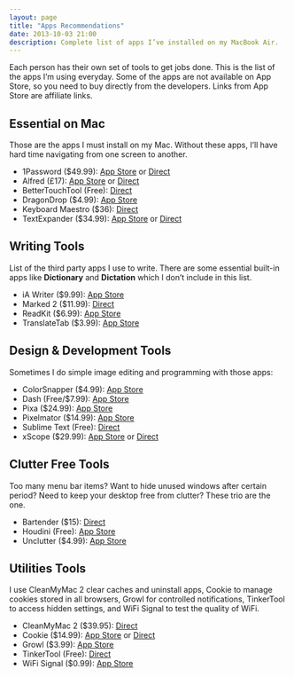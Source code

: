 ```yaml
---
layout: page
title: "Apps Recommendations"
date: 2013-10-03 21:00
description: Complete list of apps I’ve installed on my MacBook Air.
---
```

Each person has their own set of tools to get jobs done. This is the list of the apps I’m using everyday. Some of the apps are not available on App Store, so you need to buy directly from the developers. Links from App Store are affiliate links.

## Essential on Mac
Those are the apps I must install on my Mac. Without these apps, I’ll have hard time navigating from one screen to another.

- 1Password ($49.99): [App Store][1] or [Direct][2]
- Alfred (£17): [App Store][3] or [Direct][4]
- BetterTouchTool (Free): [Direct][5]
- DragonDrop ($4.99): [App Store][6]
- Keyboard Maestro ($36): [Direct][7]
- TextExpander ($34.99): [App Store][8] or [Direct][9]

[1]: https://itunes.apple.com/us/app/1password-password-manager/id443987910?mt=12&at=11ld6n "1Password"
[2]: https://agilebits.com/onepassword/mac "1Password for Mac - AgileBits"
[3]: https://itunes.apple.com/us/app/alfred/id405843582?mt=12&at=11ld6n "Mac App Store - Alfred - iTunes - Apple"
[4]: http://www.alfredapp.com/ "Alfred App - Productivity App for Mac OS X"
[5]: http://blog.boastr.net/ "Great Tools For Your Mac By Andreas Hegenberg ... - BetterTouchTool"
[6]: https://itunes.apple.com/us/app/dragondrop/id499148234?mt=12&at=11ld6n "DragonDrop"
[7]: http://www.keyboardmaestro.com/ "Keyboard Maestro 6.2: Work Faster with Macros for Mac OS X"
[8]: https://itunes.apple.com/us/app/textexpander-for-mac/id405274824?mt=12&at=11ld6n "TextExpander for Mac"
[9]: http://smilesoftware.com/TextExpander/index.html "TextExpander: Mac Typing Shortcut Utility Saves You Time - Smile"

## Writing Tools
List of the third party apps I use to write. There are some essential built-in apps like **Dictionary** and **Dictation** which I don’t include in this list.

- iA Writer ($9.99): [App Store][A1]
- Marked 2 ($11.99): [Direct][A2]
- ReadKit ($6.99): [App Store][A3]
- TranslateTab ($3.99): [App Store][A4]

[A1]: https://itunes.apple.com/us/app/ia-writer/id439623248?mt=12&at=11ld6n "iA Writer for Mac"
[A2]: http://marked2app.com "Marked 2 - Smarter tools for smarter writers"
[A3]: https://itunes.apple.com/us/app/readkit/id588726889?mt=12&at=11ld6n "Mac App Store - ReadKit - iTunes - Apple"
[A4]: https://itunes.apple.com/us/app/translate-tab/id458887729?mt=12&at=11ld6n "Mac App Store - Translate Tab - iTunes - Apple"

## Design & Development Tools
Sometimes I do simple image editing and programming with those apps:

- ColorSnapper ($4.99): [App Store][B1]
- Dash (Free/$7.99): [App Store][B2]
- Pixa ($24.99): [App Store][B3]
- Pixelmator ($14.99): [App Store][B4]
- Sublime Text (Free): [Direct][B7]
- xScope ($29.99): [App Store][B5] or [Direct][B6]


[B1]: https://itunes.apple.com/us/app/colorsnapper/id418176775?mt=12&at=11ld6n "Mac App Store - ColorSnapper - iTunes - Apple"
[B2]: https://itunes.apple.com/us/app/dash-docs-snippets/id458034879?mt=12&at=11ld6n "Mac App Store - Dash (Docs &amp; Snippets) - iTunes - Apple"
[B3]: https://itunes.apple.com/us/app/pixa/id527618971?mt=12&at=11ld6n "Mac App Store - Pixa - iTunes - Apple"
[B4]: https://itunes.apple.com/us/app/pixelmator/id407963104?mt=12&at=11ld6n "Mac App Store - Pixelmator - iTunes - Apple"
[B5]: https://itunes.apple.com/us/app/xscope/id447661441?mt=12&at=11ld6n "Mac App Store - xScope - iTunes - Apple"
[B6]: http://xscopeapp.com "xScope"
[B7]: http://www.sublimetext.com/ "Sublime Text: The text editor you&#39;ll fall in love with"

## Clutter Free Tools
Too many menu bar items? Want to hide unused windows after certain period? Need to keep your desktop free from clutter?  These trio are the one.

- Bartender ($15): [Direct][C1]
- Houdini (Free): [App Store][C2]
- Unclutter ($4.99): [App Store][C3]

[C1]: http://www.macbartender.com/ "Bartender | Mac Menu Bar Item Control"
[C2]: https://itunes.apple.com/us/app/houdini/id492081694?mt=12&at=11ld6n "Houdini"
[C3]: https://itunes.apple.com/us/app/unclutter/id577085396?mt=12&at=11ld6n "Mac App Store - Unclutter - iTunes - Apple"

## Utilities Tools
I use CleanMyMac 2 clear caches and uninstall apps, Cookie to manage cookies stored in all browsers, Growl for controlled notifications, TinkerTool to access hidden settings, and WiFi Signal to test the quality of WiFi.

- CleanMyMac 2 ($39.95): [Direct][D1]
- Cookie ($14.99): [App Store][D2] or [Direct][D3]
- Growl ($3.99): [App Store][D4]
- TinkerTool (Free): [Direct][D5]
- WiFi Signal ($0.99): [App Store][D6]

[D1]: http://macpaw.com/cleanmymac "CleanMyMac 2: The Best Clean Up Mac App. Clean My Mac for Free ..."
[D2]: https://itunes.apple.com/us/app/cookie/id415585910?mt=12&at=11ld6n "Mac App Store - Cookie - iTunes - Apple"
[D3]: http://www.sweetpproductions.com/ "SweetP Productions"
[D4]: https://itunes.apple.com/us/app/growl/id467939042?mt=12&at=11ld6n "Mac App Store - Growl - iTunes - Apple"
[D5]: http://www.bresink.com/osx/TinkerTool.html "TinkerTool: Description - Marcel Bresink Software-Systeme"
[D6]: https://itunes.apple.com/fr/app/wifi-signal/id525912054?l=en&mt=12&at=11ld6n "Mac App Store - WiFi Signal - iTunes - Apple"